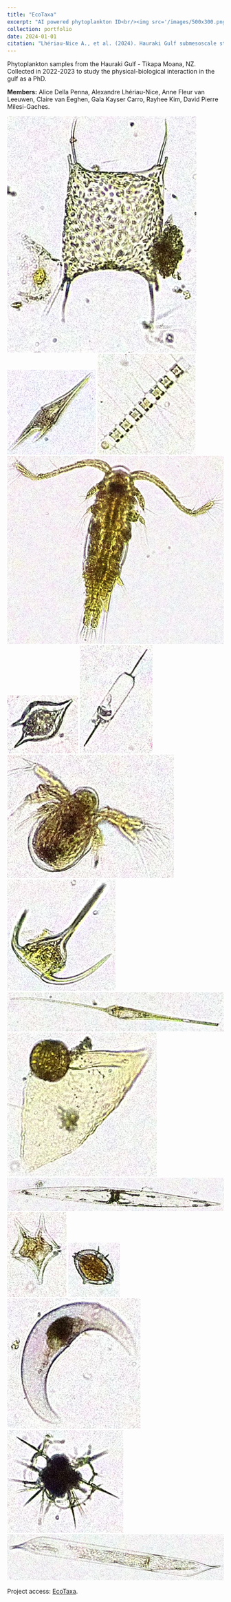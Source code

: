 ```yaml
---
title: "EcoTaxa"
excerpt: "AI powered phytoplankton ID<br/><img src='/images/500x300.png'>"
collection: portfolio
date: 2024-01-01
citation: "Lhériau-Nice A., et al. (2024). Hauraki Gulf submesoscale study, EcoTaxa. https://ecotaxa.obs-vlfr.fr/prj/11231."
---
```


Phytoplankton samples from the Hauraki Gulf - Tikapa Moana, NZ. Collected in 2022-2023 to study the physical-biological interaction in the gulf as a PhD. 

**Members:**
Alice Della Penna, Alexandre Lhériau-Nice, Anne Fleur van Leeuwen, Claire van Eeghen, Gala Kayser Carro, Rayhee Kim, David Pierre Milesi-Gaches.

<img src='/images/bidulfia_sp.jpg'>
<img src='/images/Ceratium_furca.jpg'>
<img src='/images/Chaetoceros_sp.jpg'>
<img src='/images/Copepoda.jpg'>
<img src='/images/Dinophyceae.jpg'>
<img src='/images/Dytilum_sp.jpg'>
<img src='/images/Nauplius.jpg'>
<img src='/images/Neocaratium_tripos.jpg'>
<img src='/images/Neoceratium_fusus.jpg'>
<img src='/images/Ornithocernus_sp.jpg'>
<img src='/images/Pleurosigma_sp.jpg'>
<img src='/images/Protoperidinium_oceanica.jpg'>
<img src='/images/Protoperidinium_pellucidum.jpg'>
<img src='/images/Pysocystis_lunala.jpg'>
<img src='/images/Radiolaria_sp.jpg'>
<img src='/images/Rhizosolenia_robusta.jpg'>

Project access: [EcoTaxa](https://ecotaxa.obs-vlfr.fr/prj/11231).

